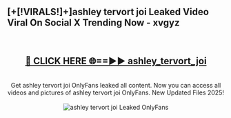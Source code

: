 <h2>[+[!VIRALS!]+]ashley tervort joi Leaked Video Viral On Social X Trending Now - xvgyz</h2>
<br>
<div align="center">
<h2><a href="https://libra.edu.pl?ashley_tervort_joi" rel="nofollow">🔴 CLICK HERE 🌐==►► ashley_tervort_joi</a></h2>
<br>
Get ashley tervort joi OnlyFans leaked all content. Now you can access all videos and pictures of ashley tervort joi OnlyFans. New Updated Files 2025!
<br>
<br>
<a href="https://libra.edu.pl?ashley_tervort_joi" rel="nofollow" data-target="animated-image.originalLink"><img src="https://i.ibb.co.com/WyWwxjT/player-gif2.gif" alt="ashley tervort joi Leaked OnlyFans" style="max-width: 100%; display: inline-block;" data-target="animated-image.originalImage"></a>
</div>
<br>